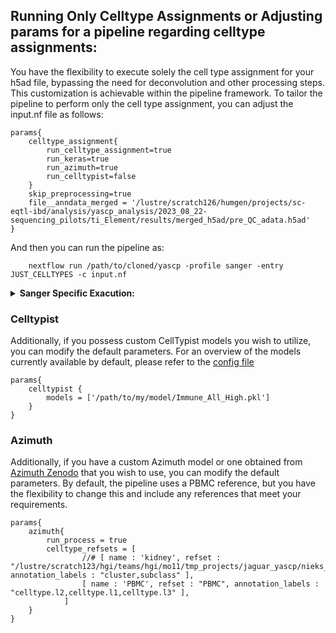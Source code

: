 ## Running Only Celltype Assignments or Adjusting params for a pipeline regarding celltype assignments:

You have the flexibility to execute solely the cell type assignment for your h5ad file, bypassing the need for deconvolution and other processing steps. This customization is achievable within the pipeline framework. To tailor the pipeline to perform only the cell type assignment, you can adjust the input.nf file as follows:

```console
params{
    celltype_assignment{
        run_celltype_assignment=true
        run_keras=true
        run_azimuth=true
        run_celltypist=false
    }
    skip_preprocessing=true
    file__anndata_merged = '/lustre/scratch126/humgen/projects/sc-eqtl-ibd/analysis/yascp_analysis/2023_08_22-sequencing_pilots/ti_Element/results/merged_h5ad/pre_QC_adata.h5ad'
}
```
And then you can run the pipeline as:
```
    nextflow run /path/to/cloned/yascp -profile sanger -entry JUST_CELLTYPES -c input.nf
```

<details markdown="1">
<summary><b>Sanger Specific Exacution:</b></summary>

* In Sanger you do not need to set up anything. All you need is an input file:
  ```
      module load HGI/pipelines/yascp/1.7
      yascp celltype -c input.nf
  ```
</details>

### Celltypist
Additionally, if you possess custom CellTypist models you wish to utilize, you can modify the default parameters. For an overview of the models currently available by default, please refer to the [config file](https://github.com/wtsi-hgi/yascp/blob/c55fcfb1a11045e16125f31c20ebe57e0fe81149/conf/qc.conf#L44-L56)
```
params{
    celltypist {
        models = ['/path/to/my/model/Immune_All_High.pkl']
    }
}
```

### Azimuth 
Additionally, if you have a custom Azimuth model or one obtained from [Azimuth Zenodo](https://azimuth.hubmapconsortium.org/references/)  that you wish to use, you can modify the default parameters. By default, the pipeline uses a PBMC reference, but you have the flexibility to change this and include any references that meet your requirements.
```
params{
    azimuth{
        run_process = true
        celltype_refsets = [
                //# [ name : 'kidney', refset : "/lustre/scratch123/hgi/teams/hgi/mo11/tmp_projects/jaguar_yascp/nieks_pipeline/yascp_run/ref_kidney", annotation_labels : "cluster,subclass" ],
                [ name : 'PBMC', refset : "PBMC", annotation_labels : "celltype.l2,celltype.l1,celltype.l3" ],
            ]
    }
}
```

